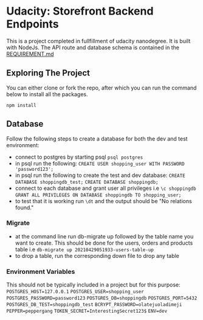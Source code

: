 # Udacity: Storefront Backend Endpoints
This is a project completed in fullfillment of udacity nanodegree. It is built with NodeJs. The API route and database schema is contained in the [REQUIREMENT.md]()

## Exploring The Project

You can either clone or fork the repo, after which you can run the command below to install all the packages.

`npm install`

## Database
Follow the following steps to create a database for both the dev and test environment:
- connect to postgres  by starting psql `psql postgres`
- in psql run the following:
    `CREATE USER shopping_user WITH PASSWORD 'password123';`
- in psql run the following to create the test and dev database:
    `CREATE DATABASE shoppingdb_test;`
    `CREATE DATABASE shoppingdb;`
- connect to each database and grant user all privileges i.e
    `\c shoppingdb`
    `GRANT ALL PRIVILEGES ON DATABASE shoppingdb TO shopping_user;`
- to test that it is working run `\dt` and the output should be "No relations found." 
### Migrate
- at the command line run db-migrate up followed by the table name you want to create. This should be done for the users, orders and products table i.e
    `db-migrate up 20210429051933-users-table-up`
- to drop a table, run the corresponding down file to drop any table

### Environment Variables
This should not be typically included in a project but for this purpose:
    `POSTGRES_HOST=127.0.0.1`
     `POSTGRES_USER=shopping_user`
     `POSTGRES_PASSWORD=password123`
     `POSTGRES_DB=shoppingdb`
     `POSTGRES_PORT=5432`
     `POSTGRES_DB_TEST=shoppingdb_test`
     `BCRYPT_PASSWORD=olatejuoladimeji` 
     `PEPPER=peppergang`
     `TOKEN_SECRET=InterestingSecret123$`
     `ENV=dev`



